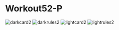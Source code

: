 # Workout52-P


![darkcard2](https://user-images.githubusercontent.com/53980160/79895204-bb116f00-8430-11ea-99cb-0e7b9faaf6c7.png)
![darkrules2](https://user-images.githubusercontent.com/53980160/79895254-cf556c00-8430-11ea-98ce-c12c06278bd1.png)
![lightcard2](https://user-images.githubusercontent.com/53980160/79895269-d41a2000-8430-11ea-9e29-ebf84e91cfdf.png)
![lightrules2](https://user-images.githubusercontent.com/53980160/79895277-d7ada700-8430-11ea-81f8-cb861f6ed7d4.png)

